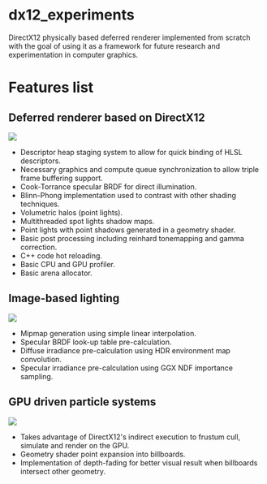 # dx12_experiments
DirectX12 physically based deferred renderer implemented from scratch with the goal of using it as a framework for future research and experimentation in computer graphics. 
# Features list
## Deferred renderer based on DirectX12
![](https://dsm01pap001files.storage.live.com/y4mXqWUmkYoqhxf0fbGyX-90XdhzWkpfssPL25l0tmUIEVPHaOxGpt-WmOpcm0y3aeODCsD5hJJB4Fcc9slVpcbhdn8ObcBkHDh50exgz94r0Um97ZGFXHeLP0cqMUwbfg2opBeDKif-q_pHLMdHY2MNHLYUoZ2hzTEYQfKLmNk_6HCDUC0ZTBkdQw0ViYrFg6x?width=2560&height=848&cropmode=none)
* Descriptor heap staging system to allow for quick binding of HLSL descriptors.
* Necessary graphics and compute queue synchronization to allow triple frame buffering support.
* Cook-Torrance specular BRDF for direct illumination.
* Blinn-Phong implementation used to contrast with other shading techniques.
* Volumetric halos (point lights).
* Multithreaded spot lights shadow maps.
* Point lights with point shadows generated in a geometry shader.
* Basic post processing including reinhard tonemapping and gamma correction.
* C++ code hot reloading.
* Basic CPU and GPU profiler.
* Basic arena allocator.

## Image-based lighting
![](https://dsm01pap001files.storage.live.com/y4mSihl67ZrcMjM1HjHbPqUg6CHTyi1FC-Hgeb2i0SAC-s3qvqyUw3ZBS-VBqYrnCYRAfaA8qepMWPl-Ks_NE2MKvipxBNoqWf6U3_2gLrODES67BDltWiD4e0H5ZSA4oxzhAiD-bagG1ildmKq9PDLvx6Ih7NclVO2uKYDn53ahdrDBgjx5ChzcRd8Rzr6huMK?width=2560&height=644&cropmode=none)
* Mipmap generation using simple linear interpolation.
* Specular BRDF look-up table pre-calculation.
* Diffuse irradiance pre-calculation using HDR environment map convolution.
* Specular irradiance pre-calculation using GGX NDF importance sampling.

## GPU driven particle systems
![](https://dsm01pap001files.storage.live.com/y4m14Co-8akQAgZYJUx4gB8JivXTDSXEQYdzkxvppMfHYg_NhVxsCh-D_HrJ9SpxheUhweR7fQG5tt9sZr_Lc6Njr0eupWN0F8tyGu9w9sVlMNy5UJeMS1TcdYlOzvuHlQblMGPiWxFAo1Ju3Cgz1LmZIuT6hsZ_OEYv6swdNsZPrn3Uvnha5zLj9Oxp-bQO1zB?width=2032&height=966&cropmode=none)
* Takes advantage of DirectX12's indirect execution to frustum cull, simulate and render on the GPU.
* Geometry shader point expansion into billboards.
* Implementation of depth-fading for better visual result when billboards intersect other geometry.





